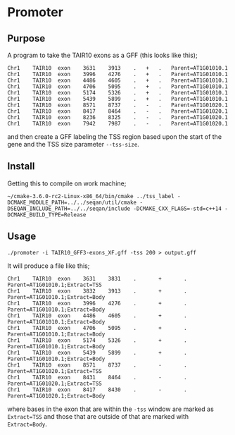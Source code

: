 # Promoter

## Purpose

A program to take the TAIR10 exons as a GFF (this looks like this);

```
Chr1	TAIR10	exon	3631	3913	.	+	.	Parent=AT1G01010.1
Chr1	TAIR10	exon	3996	4276	.	+	.	Parent=AT1G01010.1
Chr1	TAIR10	exon	4486	4605	.	+	.	Parent=AT1G01010.1
Chr1	TAIR10	exon	4706	5095	.	+	.	Parent=AT1G01010.1
Chr1	TAIR10	exon	5174	5326	.	+	.	Parent=AT1G01010.1
Chr1	TAIR10	exon	5439	5899	.	+	.	Parent=AT1G01010.1
Chr1	TAIR10	exon	8571	8737	.	-	.	Parent=AT1G01020.1
Chr1	TAIR10	exon	8417	8464	.	-	.	Parent=AT1G01020.1
Chr1	TAIR10	exon	8236	8325	.	-	.	Parent=AT1G01020.1
Chr1	TAIR10	exon	7942	7987	.	-	.	Parent=AT1G01020.1
```

and then create a GFF labeling the TSS region based upon the start of the gene and the TSS size parameter `--tss-size`. 

## Install

Getting this to compile on work machine;

```
~/cmake-3.6.0-rc2-Linux-x86_64/bin/cmake ../tss_label -DCMAKE_MODULE_PATH=../../seqan/util/cmake -DSEQAN_INCLUDE_PATH=../../seqan/include -DCMAKE_CXX_FLAGS=-std=c++14 -DCMAKE_BUILD_TYPE=Release
```

## Usage

```
./promoter -i TAIR10_GFF3-exons_XF.gff -tss 200 > output.gff
```

It will produce a file like this;

```
Chr1    TAIR10  exon    3631    3831    .       +       .       Parent=AT1G01010.1;Extract=TSS
Chr1    TAIR10  exon    3832    3913    .       +       .       Parent=AT1G01010.1;Extract=Body
Chr1    TAIR10  exon    3996    4276    .       +       .       Parent=AT1G01010.1;Extract=Body
Chr1    TAIR10  exon    4486    4605    .       +       .       Parent=AT1G01010.1;Extract=Body
Chr1    TAIR10  exon    4706    5095    .       +       .       Parent=AT1G01010.1;Extract=Body
Chr1    TAIR10  exon    5174    5326    .       +       .       Parent=AT1G01010.1;Extract=Body
Chr1    TAIR10  exon    5439    5899    .       +       .       Parent=AT1G01010.1;Extract=Body
Chr1    TAIR10  exon    8571    8737    .       -       .       Parent=AT1G01020.1;Extract=TSS
Chr1    TAIR10  exon    8431    8464    .       -       .       Parent=AT1G01020.1;Extract=TSS
Chr1    TAIR10  exon    8417    8430    .       -       .       Parent=AT1G01020.1;Extract=Body
```

where bases in the exon that are within the `-tss` window are marked as `Extract=TSS` and those that are outside of that are marked with `Extract=Body`.
